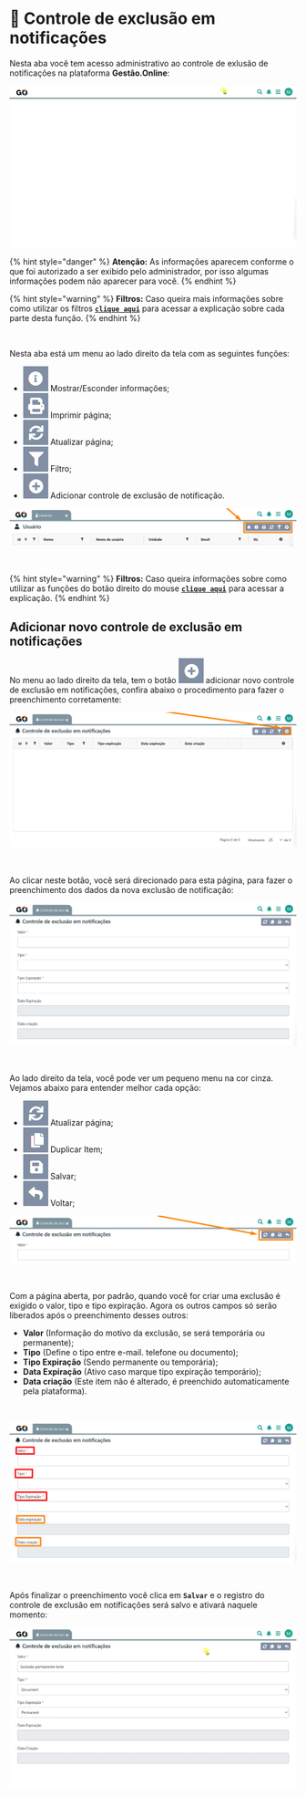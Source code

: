 # 🔔 Controle de exclusão em notificações

Nesta aba você tem acesso administrativo ao controle de exlusão de notificações na plataforma **Gestão.Online**:

![](/erp-v2/assets/funcionalidades/configuracoes/aba_notificacoes.gif)

{% hint style="danger" %}
**Atenção:** As informações aparecem conforme o que foi autorizado a ser exibido pelo administrador, por isso algumas informações podem não aparecer para você.
{% endhint %}

{% hint style="warning" %}
**Filtros:** Caso queira mais informações sobre como utilizar os filtros [**`clique aqui`**](/erp-v2/primeiro_acesso/filtros.md) para acessar a explicação sobre cada parte desta função.
{% endhint %}

<br>

Nesta aba está um menu ao lado direito da tela com as seguintes funções:

- <img src="/erp-v2/assets/icon_exibir.png" alt="" data-size="line"> Mostrar/Esconder informações;
- <img src="/erp-v2/assets/icon_imprimir.png" alt="" data-size="line"> Imprimir página;
- <img src="/erp-v2/assets/icon_atualizar.png" alt="" data-size="line"> Atualizar página;
- <img src="/erp-v2/assets/icon_filtro.png" alt="" data-size="line"> Filtro;
- <img src="/erp-v2/assets/icon_add.png" alt="" data-size="line"> Adicionar controle de exclusão de notificação.

![](/erp-v2/assets/funcionalidades/menu_guia_usuarios.png)

<br>

{% hint style="warning" %}
**Filtros:** Caso queira informações sobre como utilizar as funções do botão direito do mouse [**`clique aqui`**](/erp-v2/primeiro_acesso/atalhos_internos#menu-botao-direito-do-mouse) para acessar a explicação.
{% endhint %}

## Adicionar novo controle de exclusão em notificações

No menu ao lado direito da tela, tem o botão <img src="/erp-v2/assets/icon_add.png" alt="" data-size="line"> adicionar novo controle de exclusão em notificações, confira abaixo o procedimento para fazer o preenchimento corretamente:

![](/erp-v2/assets/funcionalidades/configuracoes/aba_notificacoes_add_exclusao.png)

<br>

Ao clicar neste botão, você será direcionado para esta página, para fazer o preenchimento dos dados da nova exclusão de notificação:

![](/erp-v2/assets/funcionalidades/configuracoes/aba_notificacoes_add_exclusao_1.png)

<br>

Ao lado direito da tela, você pode ver um pequeno menu na cor cinza. Vejamos abaixo para entender melhor cada opção:

- <img src="/erp-v2/assets/icon_atualizar.png" alt="" data-size="line"> Atualizar página;
- <img src="/erp-v2/assets/icon_duplicar.png" alt="" data-size="line"> Duplicar Item;
- <img src="/erp-v2/assets/icon_salvar.png" alt="" data-size="line"> Salvar;
- <img src="/erp-v2/assets/icon_voltar.png" alt="" data-size="line"> Voltar;

![](/erp-v2/assets/funcionalidades/configuracoes/aba_notificacoes_add_exclusao_menu.png)

<br>

Com a página aberta, por padrão, quando você for criar uma exclusão é exigido o valor, tipo e tipo expiração. Agora os outros campos só serão liberados após o preenchimento desses outros:

- **Valor** (Informação do motivo da exclusão, se será temporária ou permanente);
- **Tipo** (Define o tipo entre e-mail. telefone ou documento);
- **Tipo Expiração** (Sendo permanente ou temporária);
- **Data Expiração** (Ativo caso marque tipo expiração temporário);
- **Data criação** (Este item não é alterado, é preenchido automaticamente pela plataforma).

<br>

![](/erp-v2/assets/funcionalidades/configuracoes/aba_notificacoes_add_exclusao_2.png)

<br>

Após finalizar o preenchimento você clica em **`Salvar`** e o registro do controle de exclusão em notificações será salvo e ativará naquele momento:

![](/erp-v2/assets/funcionalidades/configuracoes/aba_notificações_add_exclusao_salvar.gif)